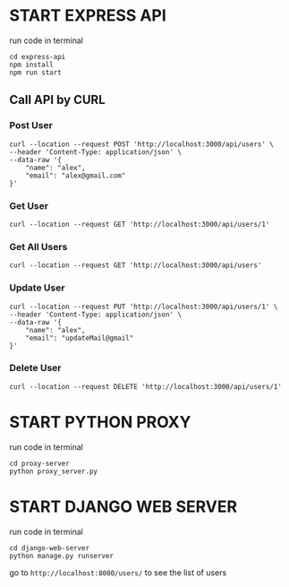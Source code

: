# START EXPRESS API

run code in terminal
```
cd express-api
npm install
npm run start
```

## Call API by CURL
### Post User
```
curl --location --request POST 'http://localhost:3000/api/users' \
--header 'Content-Type: application/json' \
--data-raw '{
    "name": "alex",
    "email": "alex@gmail.com"
}'
```

### Get User
```
curl --location --request GET 'http://localhost:3000/api/users/1'
```

### Get All Users
```
curl --location --request GET 'http://localhost:3000/api/users'
```

### Update User
```
curl --location --request PUT 'http://localhost:3000/api/users/1' \
--header 'Content-Type: application/json' \
--data-raw '{
    "name": "alex",
    "email": "updateMail@gmail"
}'
```

### Delete User
```
curl --location --request DELETE 'http://localhost:3000/api/users/1'
```

# START PYTHON PROXY

run code in terminal
```
cd proxy-server
python proxy_server.py
```

# START DJANGO WEB SERVER

run code in terminal
```
cd django-web-server
python manage.py runserver
```

go to `http://localhost:8000/users/` to see the list of users